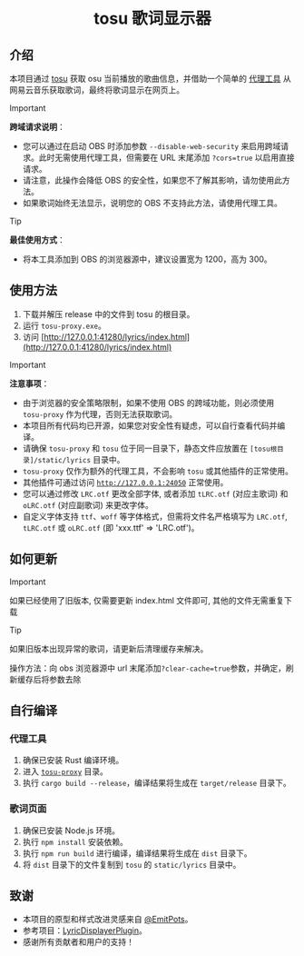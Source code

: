 <!-- markdownlint-disable MD028 MD033 -->
<h1 align="center">tosu 歌词显示器</h1>

## 介绍

本项目通过 [tosu](https://github.com/tosuapp/tosu) 获取 osu 当前播放的歌曲信息，并借助一个简单的 [代理工具](tosu-proxy) 从网易云音乐获取歌词，最终将歌词显示在网页上。

> [!IMPORTANT]
> **跨域请求说明**：
>
> - 您可以通过在启动 OBS 时添加参数 `--disable-web-security` 来启用跨域请求。此时无需使用代理工具，但需要在 URL 末尾添加 `?cors=true` 以启用直接请求。
> - 请注意，此操作会降低 OBS 的安全性，如果您不了解其影响，请勿使用此方法。
> - 如果歌词始终无法显示，说明您的 OBS 不支持此方法，请使用代理工具。

> [!TIP]
> **最佳使用方式**：
>
> - 将本工具添加到 OBS 的浏览器源中，建议设置宽为 1200，高为 300。

## 使用方法

1. 下载并解压 release 中的文件到 tosu 的根目录。
2. 运行 `tosu-proxy.exe`。
3. 访问 [http://127.0.0.1:41280/lyrics/index.html](http://127.0.0.1:41280/lyrics/index.html)

> [!IMPORTANT]
> **注意事项**：
>
> - 由于浏览器的安全策略限制，如果不使用 OBS 的跨域功能，则必须使用 `tosu-proxy` 作为代理，否则无法获取歌词。
> - 本项目所有代码均已开源，如果您对安全性有疑虑，可以自行查看代码并编译。
> - 请确保 `tosu-proxy` 和 `tosu` 位于同一目录下，静态文件应放置在 `[tosu根目录]/static/lyrics` 目录中。
> - `tosu-proxy` 仅作为额外的代理工具，不会影响 `tosu` 或其他插件的正常使用。
> - 其他插件可通过访问 [`http://127.0.0.1:24050`](http://127.0.0.1:24050) 正常使用。
> - 您可以通过修改 `LRC.otf` 更改全部字体, 或者添加 `tLRC.otf` (对应主歌词) 和 `oLRC.otf` (对应副歌词) 来更改字体。
> - 自定义字体支持 `ttf`、`woff` 等字体格式，但需将文件名严格填写为 `LRC.otf`, `tLRC.otf` 或 `oLRC.otf` (即 'xxx.ttf' => 'LRC.otf')。

## 如何更新

> [!IMPORTANT]
> 如果已经使用了旧版本, 仅需要更新 index.html 文件即可, 其他的文件无需重复下载

> [!TIP]
> 如果旧版本出现异常的歌词，请更新后清理缓存来解决。
>
> 操作方法：向 obs 浏览器源中 url 末尾添加`?clear-cache=true`参数，并确定，刷新缓存后将参数去除

## 自行编译

### 代理工具

1. 确保已安装 Rust 编译环境。
2. 进入 [`tosu-proxy`](tosu-proxy) 目录。
3. 执行 `cargo build --release`，编译结果将生成在 `target/release` 目录下。

### 歌词页面

1. 确保已安装 Node.js 环境。
2. 执行 `npm install` 安装依赖。
3. 执行 `npm run build` 进行编译，编译结果将生成在 `dist` 目录下。
4. 将 `dist` 目录下的文件复制到 `tosu` 的 `static/lyrics` 目录中。

## 致谢

- 本项目的原型和样式改进灵感来自 [@EmitPots](https://github.com/EmitPots)。
- 参考项目：[LyricDisplayerPlugin](https://github.com/OsuSync/LyricDisplayerPlugin)。
- 感谢所有贡献者和用户的支持！
